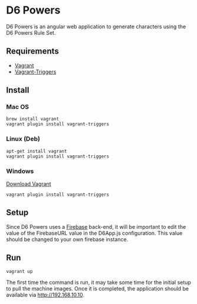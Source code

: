 # D6 Powers

D6 Powers is an angular web application to generate characters using the D6 Powers Rule Set.

## Requirements

- [Vagrant](https://www.vagrantup.com/)
- [Vagrant-Triggers](https://github.com/emyl/vagrant-triggers)

## Install

### Mac OS
```
brew install vagrant
vagrant plugin install vagrant-triggers
```

### Linux (Deb)
```
apt-get install vagrant
vagrant plugin install vagrant-triggers
```

### Windows
[Download Vagrant](https://www.vagrantup.com/downloads.html)
```
vagrant plugin install vagrant-triggers
```

## Setup

Since D6 Powers uses a [Firebase](http://firebase.com) back-end, it will be important to edit the value of the FirebaseURL value in the D6App.js configuration. This value should be changed to your own firebase instance.

## Run

```
vagrant up
```

The first time the command is run, it may take some time for the initial setup to pull the machine images. Once it is completed, the application should be available via http://192.168.10.10. 